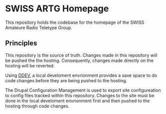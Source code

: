 # SWISS ARTG Homepage

This repository holds the codebase for the homepage of the SWISS Amateure Radio Teletype Group.

## Principles

This repository is the source of truth.
Changes made in this repository will be pushed the the hosting.
Consequently, changes made directly on the hosting will be reverted.

Using [DDEV][ddev], a local develoment envrionment provides a save space to do code changes before they are being pushed to the hosting.

The Drupal Configuration Management is used to export site configureation to config files tracked within this repository.
Changes to the site must be done in the local develoment envrionment first and then pushed to the hosting through code changes.

[ddev]: https://ddev.com/
